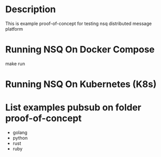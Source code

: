 # Description
This is example proof-of-concept for testing nsq distributed message platform 

# Running NSQ On Docker Compose
make run

# Running NSQ On Kubernetes (K8s)

# List examples pubsub on folder proof-of-concept
- golang
- python
- rust
- ruby
